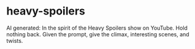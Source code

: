 # heavy-spoilers
AI generated: In the spirit of the Heavy Spoilers show on YouTube. Hold nothing back. Given the prompt, give the climax, interesting scenes, and twists.
